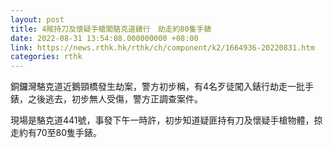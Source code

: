 ```yaml
---
layout: post
title: 4賊持刀及懷疑手槍闖駱克道錶行　劫走約80隻手錶
date: 2022-08-31 13:54:08.000000000 +08:00
link: https://news.rthk.hk/rthk/ch/component/k2/1664936-20220831.htm
categories: rthk
---
```


銅鑼灣駱克道近鵝頸橋發生劫案，警方初步稱，有4名歹徒闖入錶行劫走一批手錶，之後逃去，初步無人受傷，警方正調查案件。

現場是駱克道441號，事發下午一時許，初步知道疑匪持有刀及懷疑手槍物體，掠走約有70至80隻手錶。
